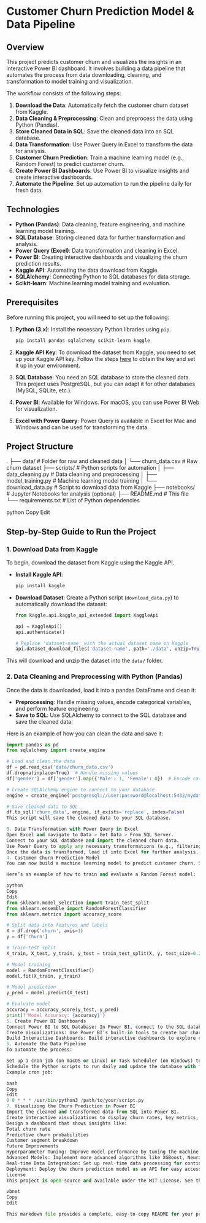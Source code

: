 # Customer Churn Prediction Model & Data Pipeline

## Overview

This project predicts customer churn and visualizes the insights in an interactive Power BI dashboard. It involves building a data pipeline that automates the process from data downloading, cleaning, and transformation to model training and visualization.

The workflow consists of the following steps:
1. **Download the Data**: Automatically fetch the customer churn dataset from Kaggle.
2. **Data Cleaning & Preprocessing**: Clean and preprocess the data using Python (Pandas).
3. **Store Cleaned Data in SQL**: Save the cleaned data into an SQL database.
4. **Data Transformation**: Use Power Query in Excel to transform the data for analysis.
5. **Customer Churn Prediction**: Train a machine learning model (e.g., Random Forest) to predict customer churn.
6. **Create Power BI Dashboards**: Use Power BI to visualize insights and create interactive dashboards.
7. **Automate the Pipeline**: Set up automation to run the pipeline daily for fresh data.

## Technologies

- **Python (Pandas)**: Data cleaning, feature engineering, and machine learning model training.
- **SQL Database**: Storing cleaned data for further transformation and analysis.
- **Power Query (Excel)**: Data transformation and cleaning in Excel.
- **Power BI**: Creating interactive dashboards and visualizing the churn prediction results.
- **Kaggle API**: Automating the data download from Kaggle.
- **SQLAlchemy**: Connecting Python to SQL databases for data storage.
- **Scikit-learn**: Machine learning model training and evaluation.

## Prerequisites

Before running this project, you will need to set up the following:

1. **Python (3.x)**: Install the necessary Python libraries using `pip`.
    ```bash
    pip install pandas sqlalchemy scikit-learn kaggle
    ```

2. **Kaggle API Key**: To download the dataset from Kaggle, you need to set up your Kaggle API key. Follow the steps [here](https://www.kaggle.com/docs/api) to obtain the key and set it up in your environment.

3. **SQL Database**: You need an SQL database to store the cleaned data. This project uses PostgreSQL, but you can adapt it for other databases (MySQL, SQLite, etc.).

4. **Power BI**: Available for Windows. For macOS, you can use Power BI Web for visualization.

5. **Excel with Power Query**: Power Query is available in Excel for Mac and Windows and can be used for transforming the data.

## Project Structure

. ├── data/ # Folder for raw and cleaned data │ └── churn_data.csv # Raw churn dataset ├── scripts/ # Python scripts for automation │ ├── data_cleaning.py # Data cleaning and preprocessing │ ├── model_training.py # Machine learning model training │ └── download_data.py # Script to download data from Kaggle ├── notebooks/ # Jupyter Notebooks for analysis (optional) ├── README.md # This file └── requirements.txt # List of Python dependencies

python
Copy
Edit

## Step-by-Step Guide to Run the Project

### 1. Download Data from Kaggle

To begin, download the dataset from Kaggle using the Kaggle API.

- **Install Kaggle API**:
    ```bash
    pip install kaggle
    ```

- **Download Dataset**:
    Create a Python script (`download_data.py`) to automatically download the dataset:

    ```python
    from kaggle.api.kaggle_api_extended import KaggleApi

    api = KaggleApi()
    api.authenticate()

    # Replace 'dataset-name' with the actual dataset name on Kaggle
    api.dataset_download_files('dataset-name', path='./data', unzip=True)
    ```

This will download and unzip the dataset into the `data/` folder.

### 2. Data Cleaning and Preprocessing with Python (Pandas)

Once the data is downloaded, load it into a pandas DataFrame and clean it:

- **Preprocessing**: Handle missing values, encode categorical variables, and perform feature engineering.
- **Save to SQL**: Use SQLAlchemy to connect to the SQL database and save the cleaned data.

Here is an example of how you can clean the data and save it:

```python
import pandas as pd
from sqlalchemy import create_engine

# Load and clean the data
df = pd.read_csv('data/churn_data.csv')
df.dropna(inplace=True)  # Handle missing values
df['gender'] = df['gender'].map({'Male': 1, 'Female': 0})  # Encode categorical columns

# Create SQLAlchemy engine to connect to your database
engine = create_engine('postgresql://user:password@localhost:5432/mydatabase')

# Save cleaned data to SQL
df.to_sql('churn_data', engine, if_exists='replace', index=False)
This script will save the cleaned data to your SQL database.

3. Data Transformation with Power Query in Excel
Open Excel and navigate to Data > Get Data > From SQL Server.
Connect to your SQL database and import the cleaned churn data.
Use Power Query to apply any necessary transformations (e.g., filtering, grouping).
Once the data is transformed, load it into Excel for further analysis.
4. Customer Churn Prediction Model
You can now build a machine learning model to predict customer churn. Split the data into training and testing sets, train the model, and evaluate its performance.

Here’s an example of how to train and evaluate a Random Forest model:

python
Copy
Edit
from sklearn.model_selection import train_test_split
from sklearn.ensemble import RandomForestClassifier
from sklearn.metrics import accuracy_score

# Split data into features and labels
X = df.drop('churn', axis=1)
y = df['churn']

# Train-test split
X_train, X_test, y_train, y_test = train_test_split(X, y, test_size=0.2, random_state=42)

# Model training
model = RandomForestClassifier()
model.fit(X_train, y_train)

# Model prediction
y_pred = model.predict(X_test)

# Evaluate model
accuracy = accuracy_score(y_test, y_pred)
print(f'Model Accuracy: {accuracy}')
5. Create Power BI Dashboards
Connect Power BI to SQL Database: In Power BI, connect to the SQL database where the cleaned data is stored.
Create Visualizations: Use Power BI’s built-in tools to create bar charts, pie charts, and line graphs to visualize customer churn patterns and predictions.
Build Interactive Dashboards: Build interactive dashboards to explore churn trends, customer demographics, and predictive insights.
6. Automate the Data Pipeline
To automate the process:

Set up a cron job (on macOS or Linux) or Task Scheduler (on Windows) to run the data download and cleaning scripts periodically.
Schedule the Python scripts to run daily and update the database with fresh data.
Example cron job:

bash
Copy
Edit
0 0 * * * /usr/bin/python3 /path/to/your/script.py
7. Visualizing the Churn Prediction in Power BI
Import the cleaned and transformed data from SQL into Power BI.
Create interactive visualizations to display churn rates, key metrics, and other insights.
Design a dashboard that shows insights like:
Total churn rate
Predictive churn probabilities
Customer segment breakdown
Future Improvements
Hyperparameter Tuning: Improve model performance by tuning the machine learning model.
Advanced Models: Implement more advanced algorithms like XGBoost, Neural Networks, etc.
Real-time Data Integration: Set up real-time data processing for continuous monitoring of churn.
Deployment: Deploy the churn prediction model as an API for easy access by other applications.
License
This project is open-source and available under the MIT License. See the LICENSE file for more details.

vbnet
Copy
Edit

This markdown file provides a complete, easy-to-copy README for your project. Let me know if you need further adjustments!








